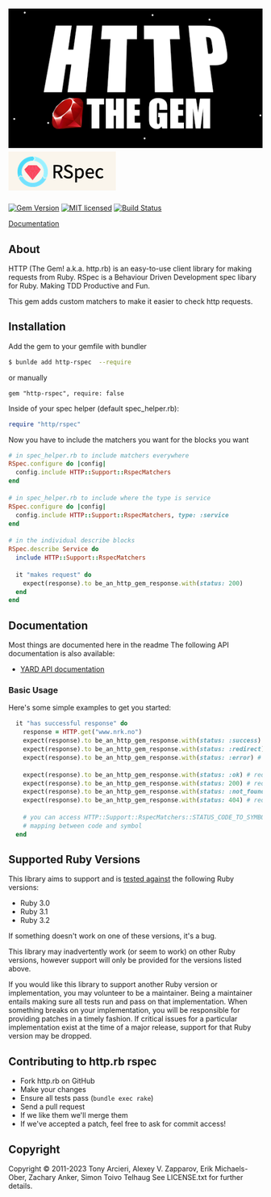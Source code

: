 # ![http.rb](logo.png)![RSpec](logo-rspec.png)

[![Gem Version][gem-image]][gem-link]
[![MIT licensed][license-image]][license-link]
[![Build Status][build-image]][build-link]

[Documentation]

## About

HTTP (The Gem! a.k.a. http.rb) is an easy-to-use client library for making requests
from Ruby. RSpec is a Behaviour Driven Development spec libary for Ruby. Making TDD 
Productive and Fun.

This gem adds custom matchers to make it easier to check http requests.

## Installation

Add the gem to your gemfile with bundler 
```bash 
$ bunlde add http-rspec  --require
```
or manually 
```
gem "http-rspec", require: false
````

Inside of your spec helper (default spec_helper.rb):
```ruby
require "http/rspec"
```

Now you have to include the matchers you want for the blocks you want
```ruby
# in spec_helper.rb to include matchers everywhere
RSpec.configure do |config|
  config.include HTTP::Support::RspecMatchers
end

# in spec_helper.rb to include where the type is service
RSpec.configure do |config|
  config.include HTTP::Support::RspecMatchers, type: :service
end

# in the individual describe blocks
RSpec.describe Service do
  include HTTP::Support::RspecMatchers
 
  it "makes request" do
    expect(response).to be_an_http_gem_response.with(status: 200)
  end
end
```

## Documentation

Most things are documented here in the readme
The following API documentation is also available:

- [YARD API documentation](https://www.rubydoc.info/github/httprb/http-rspec)

### Basic Usage

Here's some simple examples to get you started:

```ruby
  it "has successful response" do 
    response = HTTP.get("www.nrk.no")
    expect(response).to be_an_http_gem_response.with(status: :success) # will match 2xx status code
    expect(response).to be_an_http_gem_response.with(status: :redirect) # will match 3xx status code
    expect(response).to be_an_http_gem_response.with(status: :error) # will match 3xx status code
    
    expect(response).to be_an_http_gem_response.with(status: :ok) # require 200 status code
    expect(response).to be_an_http_gem_response.with(status: 200) # require 200 status code
    expect(response).to be_an_http_gem_response.with(status: :not_found) # require 404 status code
    expect(response).to be_an_http_gem_response.with(status: 404) # require 404 status code
    
    # you can access HTTP::Support::RspecMatchers::STATUS_CODE_TO_SYMBOL to see the full 
    # mapping between code and symbol
  end
```

## Supported Ruby Versions

This library aims to support and is [tested against][build-link]
the following Ruby  versions:

- Ruby 3.0
- Ruby 3.1
- Ruby 3.2

If something doesn't work on one of these versions, it's a bug.

This library may inadvertently work (or seem to work) on other Ruby versions,
however support will only be provided for the versions listed above.

If you would like this library to support another Ruby version or
implementation, you may volunteer to be a maintainer. Being a maintainer
entails making sure all tests run and pass on that implementation. When
something breaks on your implementation, you will be responsible for providing
patches in a timely fashion. If critical issues for a particular implementation
exist at the time of a major release, support for that Ruby version may be
dropped.


## Contributing to http.rb rspec

- Fork http.rb on GitHub
- Make your changes
- Ensure all tests pass (`bundle exec rake`)
- Send a pull request
- If we like them we'll merge them
- If we've accepted a patch, feel free to ask for commit access!


## Copyright

Copyright © 2011-2023 Tony Arcieri, Alexey V. Zapparov, Erik Michaels-Ober, Zachary Anker, Simon Toivo Telhaug
See LICENSE.txt for further details.


[//]: # (badges)

[gem-image]: https://img.shields.io/gem/v/httprb_status?logo=ruby
[gem-link]: https://rubygems.org/gems/http_rspec
[license-image]: https://img.shields.io/badge/license-MIT-blue.svg
[license-link]: https://github.com/httprb/http-rspec/blob/main/LICENSE.txt
[build-image]: https://github.com/httprb/http-rspec/workflows/CI/badge.svg
[build-link]: https://github.com/httprb/http-rspec/actions/workflows/ci.yml

[//]: # (links)

[documentation]: https://github.com/httprb/http-rspec/wiki
[requests]: https://docs.python-requests.org/en/latest/
[llhttp]: https://llhttp.org/
